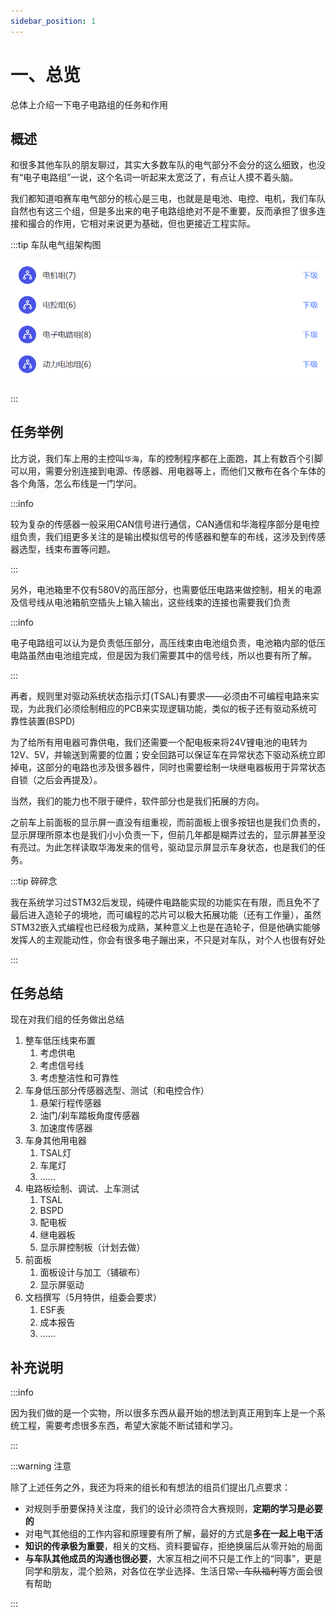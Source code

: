```yaml
---
sidebar_position: 1
---
```


# 一、总览

总体上介绍一下电子电路组的任务和作用

## 概述

和很多其他车队的朋友聊过，其实大多数车队的电气部分不会分的这么细致，也没有“电子电路组”一说，这个名词一听起来太宽泛了，有点让人摸不着头脑。

我们都知道咱赛车电气部分的核心是三电，也就是是电池、电控、电机，我们车队自然也有这三个组，但是多出来的电子电路组绝对不是不重要，反而承担了很多连接和撮合的作用，它相对来说更为基础，但也更接近工程实际。

:::tip 车队电气组架构图

![image-20230430002914954](./assets/image-20230430002914954.png)

:::

## 任务举例

比方说，我们车上用的主控叫`华海`，车的控制程序都在上面跑，其上有数百个引脚可以用，需要分别连接到电源、传感器、用电器等上，而他们又散布在各个车体的各个角落，怎么布线是一门学问。

:::info 

较为复杂的传感器一般采用CAN信号进行通信，CAN通信和华海程序部分是电控组负责，我们组更多关注的是输出模拟信号的传感器和整车的布线，这涉及到传感器选型，线束布置等问题。

:::

另外，电池箱里不仅有580V的高压部分，也需要低压电路来做控制，相关的电源及信号线从电池箱航空插头上输入输出，这些线束的连接也需要我们负责

:::info

电子电路组可以认为是负责低压部分，高压线束由电池组负责，电池箱内部的低压电路虽然由电池组完成，但是因为我们需要其中的信号线，所以也要有所了解。

:::

再者，规则里对驱动系统状态指示灯(TSAL)有要求——必须由不可编程电路来实现，为此我们必须绘制相应的PCB来实现逻辑功能，类似的板子还有驱动系统可靠性装置(BSPD)

为了给所有用电器可靠供电，我们还需要一个配电板来将24V锂电池的电转为12V、5V，并输送到需要的位置；安全回路可以保证车在异常状态下驱动系统立即掉电，这部分的电路也涉及很多器件，同时也需要绘制一块继电器板用于异常状态自锁（之后会再提及）。

当然，我们的能力也不限于硬件，软件部分也是我们拓展的方向。

之前车上前面板的显示屏一直没有组重视，而前面板上很多按钮也是我们负责的，显示屏理所原本也是我们小小负责一下，但前几年都是糊弄过去的，显示屏甚至没有亮过。为此怎样读取华海发来的信号，驱动显示屏显示车身状态，也是我们的任务。

:::tip 碎碎念

我在系统学习过STM32后发现，纯硬件电路能实现的功能实在有限，而且免不了最后进入造轮子的境地，而可编程的芯片可以极大拓展功能（还有工作量），虽然STM32嵌入式编程也已经极为成熟，某种意义上也是在造轮子，但是他确实能够发挥人的主观能动性，你会有很多电子蹦出来，不只是对车队，对个人也很有好处

:::

## 任务总结

现在对我们组的任务做出总结

1. 整车低压线束布置
   1. 考虑供电
   2. 考虑信号线
   3. 考虑整洁性和可靠性
2. 车身低压部分传感器选型、测试（和电控合作）
   1. 悬架行程传感器
   2. 油门/刹车踏板角度传感器
   3. 加速度传感器
3. 车身其他用电器
   1. TSAL灯
   2. 车尾灯
   3. ……
4. 电路板绘制、调试、上车测试
   1. TSAL
   2. BSPD
   3. 配电板
   4. 继电器板
   5. 显示屏控制板（计划去做）
5. 前面板
   1. 面板设计与加工（铺碳布）
   2. 显示屏驱动
6. 文档撰写（5月特供，组委会要求）
   1. ESF表
   2. 成本报告
   3. ……


## 补充说明

:::info

因为我们做的是一个实物，所以很多东西从最开始的想法到真正用到车上是一个系统工程，需要考虑很多东西，希望大家能不断试错和学习。

:::

:::warning 注意

除了上述任务之外，我还为将来的组长和有想法的组员们提出几点要求：

- 对规则手册要保持关注度，我们的设计必须符合大赛规则，**定期的学习是必要的**
- 对电气其他组的工作内容和原理要有所了解，最好的方式是**多在一起上电干活**
- **知识的传承极为重要**，相关的文档、资料要留存，拒绝换届后从零开始的局面
- **与车队其他成员的沟通也很必要**，大家互相之间不只是工作上的“同事”，更是同学和朋友，混个脸熟，对各位在学业选择、生活日常~~、车队福利~~等方面会很有帮助

:::
